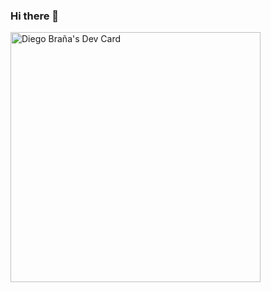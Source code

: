 ### Hi there 👋

<!--
**Diegobr21/Diegobr21** is a ✨ _special_ ✨ repository because its `README.md` (this file) appears on your GitHub profile.

Here are some ideas to get you started:

- 🔭 I’m currently working on ...
- 🌱 I’m currently learning ...
- 👯 I’m looking to collaborate on ...
- 🤔 I’m looking for help with ...
- 💬 Ask me about ...
- 📫 How to reach me: ...
- 😄 Pronouns: ...
- ⚡ Fun fact: ...
-->

<a href="https://app.daily.dev/Diegobr21"><img src="https://api.daily.dev/devcards/f82c93ebaebd482f936683e39eefbffd.png?r=b4x" width="400" alt="Diego Braña's Dev Card"/></a>
